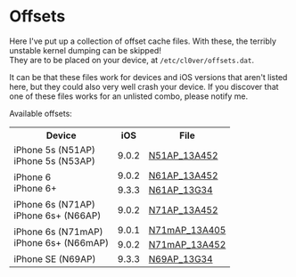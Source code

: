 # Offsets

Here I've put up a collection of offset cache files. With these, the terribly unstable kernel dumping can be skipped!  
They are to be placed on your device, at `/etc/cl0ver/offsets.dat`.  

It can be that these files work for devices and iOS versions that aren't listed here, but they could also very well crash your device. If you discover that one of these files works for an unlisted combo, please notify me.

Available offsets:

<!-- wen eta rowspan support for markdown tables? -->

<table align="center">
    <tr>
        <th>Device</th>
        <th>iOS</th>
        <th>File</th>
    </tr>
    <tr>
        <td>iPhone 5s (N51AP)<br>iPhone 5s (N53AP)</td>
        <td>9.0.2</td>
        <td><a href="https://raw.githubusercontent.com/Siguza/cl0ver/master/offsets/N51AP_13A452/offsets.dat">N51AP_13A452</a></td>
    </tr>
    <tr>
        <td rowspan="2">iPhone 6<br>iPhone 6+</td>
        <td>9.0.2</td>
        <td><a href="https://raw.githubusercontent.com/Siguza/cl0ver/master/offsets/N61AP_13A452/offsets.dat">N61AP_13A452</a></td>
    </tr>
    <tr>
        <td>9.3.3</td>
        <td><a href="https://raw.githubusercontent.com/Siguza/cl0ver/master/offsets/N61AP_13G34/offsets.dat">N61AP_13G34</a></td>
    </tr>
    <tr>
        <td>iPhone 6s (N71AP)<br>iPhone 6s+ (N66AP)</td>
        <td>9.0.2</td>
        <td><a href="https://raw.githubusercontent.com/Siguza/cl0ver/master/offsets/N71AP_13A452/offsets.dat">N71AP_13A452</a></td>
    </tr>
    <tr>
        <td rowspan="2">iPhone 6s (N71mAP)<br>iPhone 6s+ (N66mAP)</td>
        <td>9.0.1</td>
        <td><a href="https://raw.githubusercontent.com/Siguza/cl0ver/master/offsets/N71mAP_13A405/offsets.dat">N71mAP_13A405</a></td>
    </tr>
    <tr>
        <td>9.0.2</td>
        <td><a href="https://raw.githubusercontent.com/Siguza/cl0ver/master/offsets/N71mAP_13A452/offsets.dat">N71mAP_13A452</a></td>
    </tr>
    <tr>
        <td>iPhone SE (N69AP)</td>
        <td>9.3.3</td>
        <td><a href="https://raw.githubusercontent.com/Siguza/cl0ver/master/offsets/N69AP_13G34/offsets.dat">N69AP_13G34</a></td>
    </tr>
</table>
